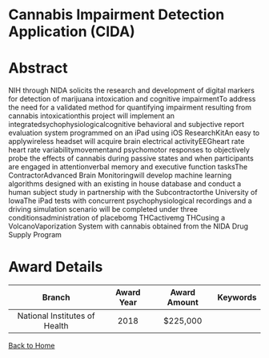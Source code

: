 
Cannabis Impairment Detection Application (CIDA)
================================================

# Abstract


NIH through NIDA solicits the research and development of digital markers for detection of marijuana intoxication and cognitive impairmentTo address the need for a validated method for quantifying impairment resulting from cannabis intoxicationthis project will implement an integratedsychophysiologicalcognitive behavioral and subjective report evaluation system programmed on an iPad using iOS ResearchKitAn easy to applywireless headset will acquire brain electrical activityEEGheart rate heart rate variabilitymovementand psychomotor responses to objectively probe the effects of cannabis during passive states and when participants are engaged in attentionverbal memory and executive function tasksThe ContractorAdvanced Brain Monitoringwill develop machine learning algorithms designed with an existing in house database and conduct a human subject study in partnership with the Subcontractorthe University of IowaThe iPad tests with concurrent psychophysiological recordings and a driving simulation scenario will be completed under three conditionsadministration of placebomg THCactivemg THCusing a VolcanoVaporization System with cannabis obtained from the NIDA Drug Supply Program  

# Award Details

|Branch|Award Year|Award Amount|Keywords|
| :---: | :---: | :---: | :---: |
|National Institutes of Health|2018|$225,000||
  
  


[Back to Home](https://github.com/chrischow/dod_sbir_awards/Reports/JH/#2239)